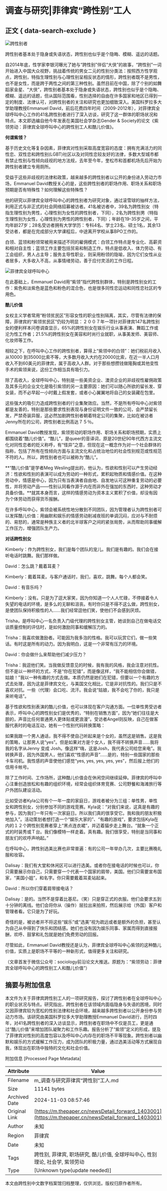 # 调查与研究|菲律宾“跨性别”工人

## 正文 { data-search-exclude }


![跨性别者](http://image.thepaper.cn/www/image/4/670/535.jpg)

跨性别者基本处于隐身或失语状态，跨性别也似乎是个隐晦、模糊、遥远的话题。

自2014年底，性学家李银河曝光了她与“跨性别”伴侣“大侠”的故事，“跨性别”一词开始进入中国大众视野，挑战着传统的男女二元的性别分类法：按照西方性学观点，跨性别，特指生理性别与心理性别呈相反状态的情形，跨性别者既不是男性，也不是女性，而是跨于两性之间的第三种性别。虽然目前在中国，除了个别的如舞蹈家金星、“大侠”，跨性别者基本处于隐身或失语状态，跨性别也似乎是个隐晦、模糊、遥远的话题，但从国际范围看，性别选择的自由在许多国家和地区已得到一定的制度、法律认可，对跨性别者的关注和研究也更加细致深入。美国科罗拉多大学助理教授Emmanuel David，前后花费四年时间（2009-2012年），对菲律宾全球呼叫中心工作的41名跨性别者进行了深入访谈，研究了这一群体的职场状况和特点。本文即选编自他今年发表在美国社会学杂志Gender & Society的论文《紫领劳动：菲律宾全球呼叫中心的跨性别工人和酷儿价值》。

**何谓紫领？**

基于历史文化等复杂因素，菲律宾对性别采取高度宽容的态度：拥有充满活力的同性恋、双性恋和跨性别(LGBT)社区以及对同性恋较友好的法律，多数大型城市都有禁止性别与性倾向歧视的地方法规，去年至今年，奎松市和首都机场先后开始为跨性别者建立专用厕所。

受益于这些非歧视的法律和政策，越来越多的跨性别者以公开的身份进入劳动力市场，Emmanuel David教授关心的是，这些跨性别者的职场作用、职场关系和职场预期是否有特殊性？如何理解这些特殊性？

他的研究以菲律宾全球呼叫中心的跨性别者为研究对象，通过滚雪球的抽样方法，利用正式与非正式的社会网络招募被访者。41名被访者中，39名为跨性别女（特指生理性别为男性，心理性别为女性的跨性别者，下同），2名为跨性别男（特指生理性别为女性，心理性别为男性的跨性别者，下同）；年龄在19-35岁之间，平均年龄27岁；28名受访者拥有大学学历：专科4名、学士23名、硕士1名，其余13受访者，都是在完成部分大学课程后，中途离开学校从事BPO工作的。

白领、蓝领和粉领常被用来描述不同的雇佣模式：白领工作特点是专业化、高薪资和相对自主性；蓝领工作主要包括贸易和制造工作，特点是低收入、体力劳动、有工会组织，男人占主导；服务主导性职业，则采用粉领的隐喻，因为它们女性从业者居多，大多收入不高，从事情绪劳动，善于应付灵活的工作日程。

![菲律宾全球呼叫中心](http://image.thepaper.cn/www/image/4/670/531.jpg)

在此基础上，Emmanuel David用“紫领”指代跨性别群体，特别是跨性别女的工作：紫色和淡紫色是蓝色和粉色的混合色，也是很多同性恋运动和同性恋社区的专用色。

**酷儿价值**

女权主义学者常用“粉领贫民区”形容女性的职业性别隔离，其实，尽管有法律的保障，菲律宾的“紫领贫民区”仍较为明显：２００７年一项针对菲律宾147名跨性别女的便利样本问卷调查显示，65%的跨性别女在娱乐行业从事表演、舞蹈工作或沦为性工作者；21.5%的跨性别女在美容和时尚行业就职，从事美发师、美容师、化妆师等工作。

相较之下，在呼叫中心工作的跨性别者，算得上“紫领中的白领”：她们税前月收入从10000 到35000比索不等，大多数月收入大约在20000比索，在近一半人口月收入不到60美元的菲律宾，属于高收入人群。对于那些想攒钱做隆胸或其他变性手术的紫领来说，这份工作相当具有吸引力。

除了高收入，全球呼叫中心，特别是一些美资企业、澳资企业的非歧视性雇佣政策及其多元的企业文化是吸引紫领的另一主要原因：她们可以随心所欲的留长发、穿女装，而不必早起一小时戴上假发套，或者小心翼翼地将自己的女装藏在包里。

这些强大的吸引力造成跨性别者的行业集聚效应。当然，不是所有呼叫中心对紫领都是友善的，特别是那些要求性别表现与身份证明文件一致的公司，会严禁留长发，严禁奇装异服，这必然加剧跨性别者朝着特定公司的集聚，比如在被访者Jenny所在的公司，跨性别者比例高达７５％。

Emmanuel David教授发现，紫领劳动的职场作用、职场关系和职场预期，实质上都围绕着“酷儿价值”。“酷儿”，是queer的音译词，原是20世纪90年代西方主流文化对同性恋者的贬义称呼，有“怪异”之意，但现在这一概念作为对一个社会群体的指称，包括了所有在性倾向方面与主流文化和占统治地位的社会性别规范或性规范不符的人。所以，跨性别者也可以被称为“酷儿”。

**“酷儿价值”是学者Meg Wesling提出的，他认为，性欲和性别可以产生劳动经济：性欲和性别的表演可以成为劳动的一种形式，累积起物质和情感价值。在这种劳动中，情感是中心，因为只有当表演者自由地、自发地认可这种重复劳动的必要性，并将劳动产品——性别认同看作源于内在而非外在强加的东西时，这种劳动才具备价值。**就其本身而言，这样的情感劳动为资本主义累积了价值，却没有因为个体劳动而获得货币报酬。

在许多呼叫中心，紫领会被系统性地分散到不同团队，因为管理者认为跨性别者可以发挥酷儿价值：用幽默和娱乐的情感劳动削减夜班的单调沉闷，应对与不耐烦的、易怒的，通常是种族主义者的北半球客户之间的紧张局势，从而帮助同事缓解工作压力，增强团队生产力。

**对话跨性别女**

Kimberly：作为跨性别女，我们是每个团队的宠儿。我们是有趣的。我们会在接听电话时跳舞。我们那样做。

David：怎么跳？戴着耳麦？

Kimberly：戴着耳麦。与客户通话时，我们，喜欢，跳舞。每个人都会笑。

David：有音乐吗？

Kimberly：没有。只是为了逗大家笑，因为你知道一个人人忙碌，不停接着令人失望的电话的环境，是多么的无聊和沮丧。有时你只是不得不这么做，跨性别女，是使团队保持积极性的人……我们经常逗他们笑，使他们不会感到厌烦。

Trisha，是呼叫中心一名负责入门级代理的跨性别女主管，她谈到自己在做电话交谈质量控制的评估时，是如何激励同事和缓解压力的。

Trisha：我喜欢做激励者。可能因为我多泡的性格。我可以玩赏它们，做一些笑话。有时这是所有的动力。因为我明白，这是一个非常有压力的环境。

David：你会做什么来帮助他们减少压力？

Trisha：我逗他们笑。当我做反馈意见的时候，我有我的风格，我会注意对抗性。但不是以一种坏的方式，不是“你在犯错”，而是像这样，“我不能相信你会做错，姑娘！”我以一种有趣的方式去做。本质仍然是她们在犯错，但要以一个有趣的方式去处理，因为这是菲律宾文化，与美国文化相比，它是非对抗性的。我们只是不喜欢对抗。一些（代理）会口吃、流汗。我会说“姑娘，我不会吃了你的，我只是来听电话”。

基于性欲和性别表演的酷儿价值，也可以体现在客户沟通方面。一位单性男受访者表示，呼叫中心的跨性别女们是优秀的，“特别在销售方面”，因为“她们往往是大胆的，声音比任何普通男人更体贴或更浪漫”。受访者Angel则反映，自己在做客服代表时的电话互动，她有一个性别代码转换策略：

如果我跟一个男人通话，我不得不使自己听起来是个女的，虽然这是销售。这是我的策略，让那男人说“yes”。但是如果对方是个女人，我不得不转换声音……我将我的名字从Jenny 变成 Josh。像这样“嗨，这是Josh，我代表公司给您来电”。我转换声音，因为外国男人，他们喜欢“性感的声音”……是的，特别一些国家的那些卡车司机。我性感的声音使他们感觉“yes, yes, yes, yes, yes”，然后报上他们的信用卡帐号。

除了工作时间、工作场所，这种酷儿价值会在休闲空间继续延伸。菲律宾的呼叫中心注重创造放松和有趣的组织环境，经常会组织体育竞赛、公司野餐和海滩旅行等户外团队建设活动。

比如受访者Kyla公司有个一年一度的家庭日，游戏者被分为三组：单性男，单性女和跨性别女，分别参加不同的游戏竞赛。Kyla说：“对我们来说，这真是有趣的参与，因为我们一年只有一次家庭日。所以我们真的很享受它。我和我的朋友积极地加入”。活动策划者想打造一个“娱乐大家的”、“有趣的游戏”，要求包括Kyla在内的１２个跨性别竞赛者穿上“黑点连衣裙”，并迈着猫步走上舞台。“就象一个正式的时装秀或Ｔ台。我们像模特一样走着。真有趣。我们很享受，特别是当同事和朋友们的欢呼声响起。”

在呼叫中心，跨性别选美比赛也非常普遍：有的公司一年举办几次，主要比赛晚礼服和妆容。

Dalisay：我们有大堂和休闲区可以进行选美。或者你在接电话的时候也可以，你只需要展示你自己，只需要穿一个代表一个国家的肩带，美国。他们只需要宣布国家，“美国小姐”，和名字。你只需要戴着耳麦站起来。

David：所以你们穿着肩带接电话？

Dalisay：是的。当然不是穿着比基尼。（笑）只是穿正式的衣服。他们会要求五到十分钟的离线。他们会将你从（操作）层拉出来拍照，然后展示给（外国）客户和管理者看。它只是为了好玩。

奇怪的是，被访者并不将这些“娱乐”或“选美”视为疏远或者是额外的负担，甚至认为自己从中得到了快乐和团结感。她们也没有因为娱乐同事、家属而得到直接报酬，欢呼、鼓掌和礼包就是她们免费劳动的回报。

尽管如此，Emmanuel David教授还是认为，菲律宾全球呼叫中心紫领的这种酷儿价值，实质上是职场不平等的一种新形式，值得更多关注和研究。

（文章首发于微信公众号：sociology前沿论文大推送。原题为：“紫领劳动：菲律宾全球呼叫中心的跨性别工人和酷儿价值”）

## 摘要与附加信息

<!-- tcd_abstract -->
本文件为关于菲律宾跨性别工人的一项研究报告，探讨了跨性别者在全球呼叫中心的职业状况与特点。研究指出，跨性别者在该领域内面临隐身与失语的困境，同时又因菲律宾较为宽松的性别法律和社会环境，越来越多跨性别者以公开身份参与劳动力市场。该研究由美国科罗拉多大学助理教授Emmanuel David进行，历时四年，对41名跨性别者的深入访谈显示，跨性别者在职场中不仅是员工，更是通过“酷儿价值”来增加团队凝聚力和工作乐趣。报告分析了“紫领”定义的形成，提及了菲律宾对性别的高度包容以及呼叫中心内存在的职场不平等现象。跨性别者以幽默和娱乐的方式缓解工作压力，成为团队的积极力量，通过选美活动等方式展现自我，体现出在职场中独特的文化和社会价值。
<!-- tcd_abstract_end -->

附加信息 [Processed Page Metadata]

| Attribute       | Value                                  |
|-----------------|----------------------------------------|
| Filename        | m_调查与研究菲律宾“跨性别”工人.md                             |
| Size            | 11141 bytes                           |
| Archived Date   | 2024-11-03 08:57:46                             |
| Original Link   | [https://m.thepaper.cn/newsDetail_forward_1403001](https://m.thepaper.cn/newsDetail_forward_1403001)                       |
| Author          | 未知                               |
| Region          | 菲律宾                               |
| Date            | 未知                                 |
| Tags            | 跨性别, 菲律宾, 职场研究, 酷儿价值, 全球呼叫中心, 性别理论, 社会学, 紫领劳动                                 |
| Type            | [Unknown type(update needed)]                                 |
<!-- tcd_table_end -->

本文由跨性别中文数字档案馆归档整理，仅供浏览。版权归原作者所有。
